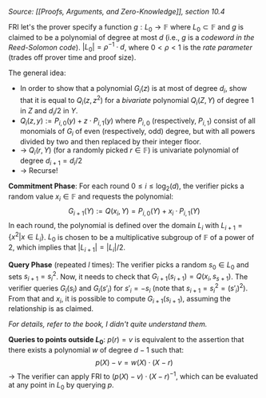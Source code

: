 *Source: [[Proofs, Arguments, and Zero-Knowledge]], section 10.4*

FRI let's the prover specify a function $g: L_0 \rightarrow \mathbb{F}$ where $L_0 \subset \mathbb{F}$ and $g$ is claimed to be a polynomial of degree at most $d$ (i.e., $g$ is a *codeword in the Reed-Solomon code*). $|L_0| = \rho^{-1} \cdot d$, where $0 < \rho < 1$ is the *rate parameter* (trades off prover time and proof size).

The general idea:
- In order to show that a polynomial $G_i(z)$ is at most of degree $d_i$, show that it is equal to $Q_i(z, z^2)$ for a *bivariate* polynomial $Q_i(Z, Y)$ of degree $1$ in $Z$ and $d_i / 2$ in $Y$.
- $Q_i(z, y) := P_{i, 0}(y) + z \cdot P_{i, 1}(y)$ where $P_{i, 0}$ (respectively, $P_{i, 1}$) consist of all monomials of $G_i$ of even (respectively, odd) degree, but with all powers divided by two and then replaced by their integer floor.
- -> $Q_i(r, Y)$ (for a randomly picked $r \in \mathbb{F}$) is univariate polynomial of degree $d_{i + 1} = d_i / 2$
- -> Recurse!

**Commitment Phase**:
For each round $0 \leq i \leq \log_2(d)$, the verifier picks a random value $x_i \in \mathbb{F}$ and requests the polynomial:
$$
G_{i + 1}(Y) := Q(x_i, Y) = P_{i, 0}(Y) + x_i \cdot P_{i, 1}(Y)
$$
In each round, the polynomial is defined over the domain $L_i$ with $L_{i + 1} = \{x^2 | x \in L_i\}$. $L_0$ is chosen to be a multiplicative subgroup of $\mathbb{F}$ of a power of $2$, which implies that $|L_{i + 1}| = |L_i| / 2$.

**Query Phase** (repeated $l$ times):
The verifier picks a random $s_0 \in L_0$ and sets $s_{i + 1} = s_i^2$. Now, it needs to check that $G_{i + 1}(s_{i + 1}) = Q(x_i, s_{s + 1})$.
The verifier queries $G_i(s_i)$ and $G_i(s'_i)$ for $s'_i = - s_i$ (note that $s_{i + 1} = s_i^2 = (s'_i)^2$). From that and $x_i$, it is possible to compute $G_{i + 1}(s_{i + 1})$, assuming the relationship is as claimed.

*For details, refer to the book, I didn't quite understand them.*

**Queries to points outside $L_0$**:
$p(r) = v$ is equivalent to the assertion that there exists a polynomial $w$ of degree $d - 1$ such that:
$$
p(X) - v = w(X) \cdot (X - r) 
$$
-> The verifier can apply FRI to $(p(X) - v) \cdot (X - r)^{-1}$, which can be evaluated at any point in $L_0$ by querying $p$.